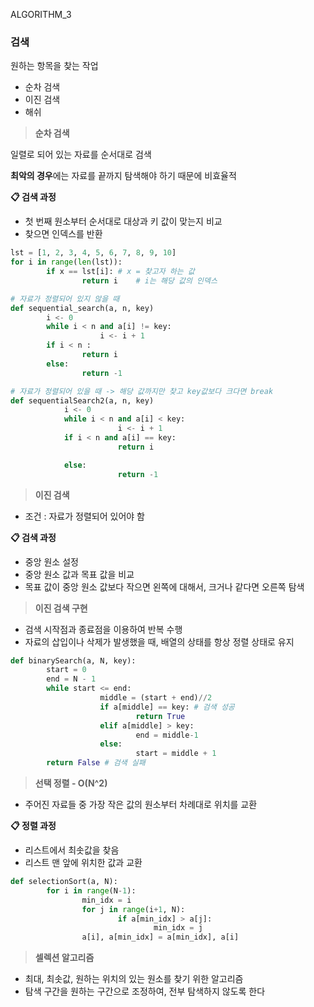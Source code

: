 ALGORITHM_3
### 검색

원하는 항목을 찾는 작업

- 순차 검색
- 이진 검색
- 해쉬

> **순차 검색**
> 

일렬로 되어 있는 자료를 순서대로 검색

**최악의 경우**에는 자료를 끝까지 탐색해야 하기 때문에 비효율적

**📋 검색 과정**

- 첫 번째 원소부터 순서대로 대상과 키 값이 맞는지 비교
- 찾으면 인덱스를 반환

```python
lst = [1, 2, 3, 4, 5, 6, 7, 8, 9, 10]
for i in range(len(lst)):
		if x == lst[i]: # x = 찾고자 하는 값
				return i    # i는 해당 값의 인덱스
```

```python
# 자료가 정렬되어 있지 않을 때
def sequential_search(a, n, key)
		i <- 0
		while i < n and a[i] != key:
					i <- i + 1
		if i < n : 
				return i
		else:
				return -1  

# 자료가 정렬되어 있을 때 -> 해당 값까지만 찾고 key값보다 크다면 break
def sequentialSearch2(a, n, key)
			i <- 0
			while i < n and a[i] < key:
						i <- i + 1
			if i < n and a[i] == key:
						return i

			else:
						return -1
```

> **이진 검색**
> 
- 조건 : 자료가 정렬되어 있어야 함

**📋 검색 과정**

- 중앙 원소 설정
- 중앙 원소 값과 목표 값을 비교
- 목표 값이 중앙 원소 값보다 작으면 왼쪽에 대해서, 크거나 같다면 오른쪽 탐색

> **이진 검색 구현**
> 
- 검색 시작점과 종료점을 이용하여 반복 수행
- 자료의 삽입이나 삭제가 발생했을 때, 배열의 상태를 항상 정렬 상태로 유지

```python
def binarySearch(a, N, key):
		start = 0
		end = N - 1
		while start <= end:
					middle = (start + end)//2
					if a[middle] == key: # 검색 성공
							return True
					elif a[middle] > key:
							end = middle-1
					else:
							start = middle + 1
		return False # 검색 실패		
```

> **선택 정렬 - O(N^2)**
> 
- 주어진 자료들 중 가장 작은 값의 원소부터 차례대로 위치를 교환

**📋 정렬 과정**

- 리스트에서 최솟값을 찾음
- 리스트 맨 앞에 위치한 값과 교환

```python
def selectionSort(a, N):
		for i in range(N-1):
				min_idx = i
				for j in range(i+1, N):
						if a[min_idx] > a[j]:
								min_idx = j
				a[i], a[min_idx] = a[min_idx], a[i]
```

> **셀렉션 알고리즘**
> 
- 최대, 최솟값, 원하는 위치의 있는 원소를 찾기 위한 알고리즘
- 탐색 구간을 원하는 구간으로 조정하여, 전부 탐색하지 않도록 한다